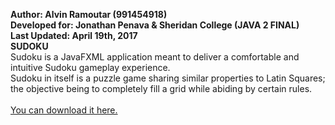  <strong>Author: Alvin Ramoutar (991454918)</strong>
 <br>
 <strong>Developed for: Jonathan Penava & Sheridan College (JAVA 2 FINAL)</strong>
 <br>
 <strong>Last Updated: April 19th, 2017</strong>
 <br>
 <strong>SUDOKU</strong>
 <br>
   Sudoku is a JavaFXML application meant to deliver a comfortable and 
   intuitive Sudoku gameplay experience. 
   <br>
   Sudoku in itself is a puzzle game sharing similar properties to Latin
   Squares; the objective being to completely fill a grid while abiding by
   certain rules.
   <br>
   <br>
<a href="https://github.com/AlvinRamoutar/Sudoku/raw/master/dist/builds/Sudoku.zip">You can download it here.</a>
